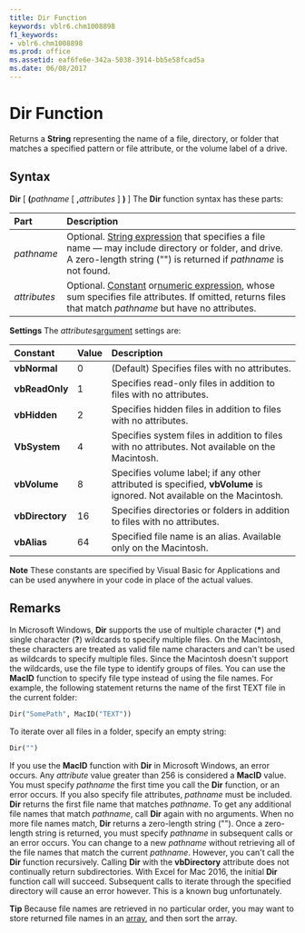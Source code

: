 ```yaml
---
title: Dir Function
keywords: vblr6.chm1008898
f1_keywords:
- vblr6.chm1008898
ms.prod: office
ms.assetid: eaf6fe6e-342a-5038-3914-bb5e58fcad5a
ms.date: 06/08/2017
---
```



# Dir Function



Returns a  **String** representing the name of a file, directory, or folder that matches a specified pattern or file attribute, or the volume label of a drive.

## Syntax

**Dir** [ **(**_pathname_ [ **,**_attributes_ ] **)** ]
The  **Dir** function syntax has these parts:


|**Part**|**Description**|
|:-----|:-----|
| _pathname_|Optional. [String expression](../../Glossary/vbe-glossary.md) that specifies a file name — may include directory or folder, and drive. A zero-length string ("") is returned if _pathname_ is not found.|
| _attributes_|Optional. [Constant](../../Glossary/vbe-glossary.md) or[numeric expression](../../Glossary/vbe-glossary.md), whose sum specifies file attributes. If omitted, returns files that match  _pathname_ but have no attributes.|

 **Settings**
The  _attributes_[argument](../../Glossary/vbe-glossary.md) settings are:


|**Constant**|**Value**|**Description**|
|:-----|:-----|:-----|
|**vbNormal**|0|(Default) Specifies files with no attributes.|
|**vbReadOnly**|1|Specifies read-only files in addition to files with no attributes.|
|**vbHidden**|2|Specifies hidden files in addition to files with no attributes.|
|**VbSystem**|4|Specifies system files in addition to files with no attributes. Not available on the Macintosh.|
|**vbVolume**|8|Specifies volume label; if any other attributed is specified,  **vbVolume** is ignored. Not available on the Macintosh.|
|**vbDirectory**|16|Specifies directories or folders in addition to files with no attributes.|
|**vbAlias**|64|Specified file name is an alias. Available only on the Macintosh.|

 **Note**  These constants are specified by Visual Basic for Applications and can be used anywhere in your code in place of the actual values.

## Remarks

In Microsoft Windows,  **Dir** supports the use of multiple character (**\***) and single character (**?**) wildcards to specify multiple files. On the Macintosh, these characters are treated as valid file name characters and can't be used as wildcards to specify multiple files.
Since the Macintosh doesn't support the wildcards, use the file type to identify groups of files. You can use the  **MacID** function to specify file type instead of using the file names. For example, the following statement returns the name of the first TEXT file in the current folder:



```vb
Dir("SomePath", MacID("TEXT"))


```

To iterate over all files in a folder, specify an empty string:



```vb
Dir("")

```

If you use the  **MacID** function with **Dir** in Microsoft Windows, an error occurs.
Any  _attribute_ value greater than 256 is considered a **MacID** value.
You must specify  _pathname_ the first time you call the **Dir** function, or an error occurs. If you also specify file attributes, _pathname_ must be included.
 **Dir** returns the first file name that matches _pathname_. To get any additional file names that match _pathname_, call **Dir** again with no arguments. When no more file names match, **Dir** returns a zero-length string (""). Once a zero-length string is returned, you must specify _pathname_ in subsequent calls or an error occurs. You can change to a new _pathname_ without retrieving all of the file names that match the current _pathname_. However, you can't call the **Dir** function recursively. Calling **Dir** with the **vbDirectory** attribute does not continually return subdirectories.
With Excel for Mac 2016, the initial **Dir** function call will succeed. Subsequent calls to iterate through the specified directory will cause an error however. This is a known bug unfortunately.

 **Tip**  Because file names are retrieved in no particular order, you may want to store returned file names in an [array](../../Glossary/vbe-glossary.md), and then sort the array.


